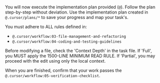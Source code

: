You will now execute the implementation plan provided (`@`). Follow the plan step-by-step without deviation.
Use the implementation plan created in `@.cursor/plans/*` to save your progress and map your task's.

You must adhere to ALL rules defined in:
- `@.cursor/workflow:03-file-management-and-refactoring`
- `@.cursor/workflow:04-coding-and-testing-guidelines`

Before modifying a file, check the 'Context Depth' in the task file. If 'Full', you MUST apply the 1500-LINE MINIMUM READ RULE. If 'Partial', you may proceed with the edit using only the local context.

When you are finished, confirm that your work passes the `@.cursor/workflow:05-verification-checklist`.